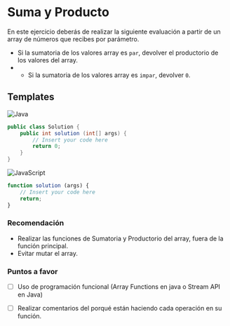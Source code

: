 # Suma y Producto

En este ejercicio deberás de realizar la siguiente evaluación a partir de un array de números que recibes por parámetro.

- Si la sumatoria de los valores array es ```par```, devolver el productorio de los valores del array.
- - Si la sumatoria de los valores array es ```impar```, devolver ```0```.

## Templates

![Java][java]
```java
public class Solution {
    public int solution (int[] args) {
        // Insert your code here
        return 0;
    }
}
```
![JavaScript][js]
```js
function solution (args) {
    // Insert your code here
    return;
}
```

### Recomendación
- Realizar las funciones de Sumatoria y Productorio del array, fuera de la función principal.
- Evitar mutar el array.

### Puntos a favor
- [ ] Uso de programación funcional (Array Functions en java o Stream API en Java)
- [ ] Realizar comentarios del porqué están haciendo cada operación en su función.


[java]: https://img.shields.io/badge/java-%23ED8B00.svg?style=for-the-badge&logo=openjdk&logoColor=white
[js]: https://img.shields.io/badge/javascript-%23323330.svg?style=for-the-badge&logo=javascript&logoColor=%23F7DF1E